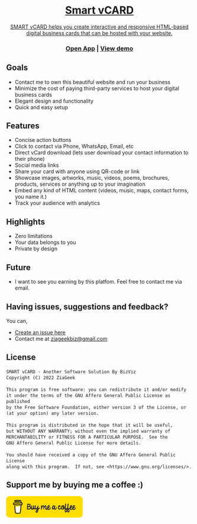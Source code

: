 <p align="center"><a href="https://smartvcard.com">
<!-- <img src="assets/images/GitHub.png" width="100%"></a> -->
</p>

<h1 align="center">Smart vCARD</h1>
<!-- <h3 align="center">Your Website Can Host Your Digital Business Cards for FREE!</h3> -->
<p align="center">SMART vCARD helps you create interactive and responsive HTML-based digital business cards that can be hosted with your website.</p>
<h3 align="center"><a href="https://www.smartvcard.com">Open App</a> | <a href="https://www.smartvcard.com">View demo</a></h3>

## Goals

- Contact me to own this beautiful website and run your business
- Minimize the cost of paying third-party services to host your digital business cards
- Elegant design and functionality
- Quick and easy setup

## Features

- Concise action buttons
- Click to contact via Phone, WhatsApp, Email, etc
- Direct vCard download (lets user download your contact information to their phone)
- Social media links
- Share your card with anyone using QR-code or link
- Showcase images, artworks, music, videos, poems, brochures, products, services or anything up to your imagination
- Embed any kind of HTML content (videos, music, maps, contact forms, you name it.)
- Track your audience with analytics

## Highlights

- Zero limitations
- Your data belongs to you
- Private by design

## Future

- I want to see you earning by this platfom. Feel free to contact me via email.

## Having issues, suggestions and feedback?

You can,

- [Create an issue here](https://github.com/ziageek/smartvcard/issues)
- Contact me at ziageekbiz@gmail.com

## License

```
SMART vCARD - Another Software Solution By BizViz
Copyright (C) 2022 ZiaGeek

This program is free software: you can redistribute it and/or modify
it under the terms of the GNU Affero General Public License as published
by the Free Software Foundation, either version 3 of the License, or
(at your option) any later version.

This program is distributed in the hope that it will be useful,
but WITHOUT ANY WARRANTY; without even the implied warranty of
MERCHANTABILITY or FITNESS FOR A PARTICULAR PURPOSE.  See the
GNU Affero General Public License for more details.

You should have received a copy of the GNU Affero General Public License
along with this program.  If not, see <https://www.gnu.org/licenses/>.
```

## Support me by buying me a coffee :)

<a href="https://www.buymeacoffee.com/ziageek"><img alt="Donate to Zia" src="assets/images/buymeacoffee.png" width="207"></a>
